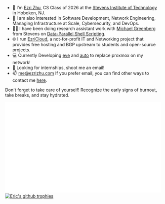 - 👋 I’m [Ezri Zhu](https://ezrizhu.com), CS Class of 2026 at the [Stevens Institute of Technology](https://stevens.edu) in Hoboken, NJ.
- 👀 I am also interested in Software Development, Network Engineering, Managing Infrastructure at Scale, Cybersecurity, and DevOps.
- 🧑‍🔬 I have been doing research assistant work with [Michael Greenberg](https://greenberg.science/) from Stevens on [Data-Parallel Shell Scripting](https://github.com/binpash).
- 🌐 I run [EzriCloud](https://ezri.cloud), a not-for-profit IT and Networking project that provides free hosting and BGP upstream to students and open-source projects.
- 💻 Currently Developing [eve](https://github.com/BasedDevelopment/eve) and [auto](https://github.com/BasedDevelopment/auto) to replace proxmox on my network!
- 🌈 Looking for internships, shoot me an email!
- 📫 me@ezrizhu.com If you prefer email, you can find other ways to contact me [here](https://ezrizhu.com/contact).

Don't forget to take care of yourself! Recognize the early signs of burnout, take breaks, and stay hydrated. 

<img src="https://github.com/ezrizhu/ezrizhu/blob/master/generated/overview.svg#gh-dark-mode-only" />[![Eric's github trophies](https://github-profile-trophy.vercel.app/?username=ezrizhu&no-frame=true&theme=nord&row=2&column=3)](https://github.com/ryo-ma/github-profile-trophy)
